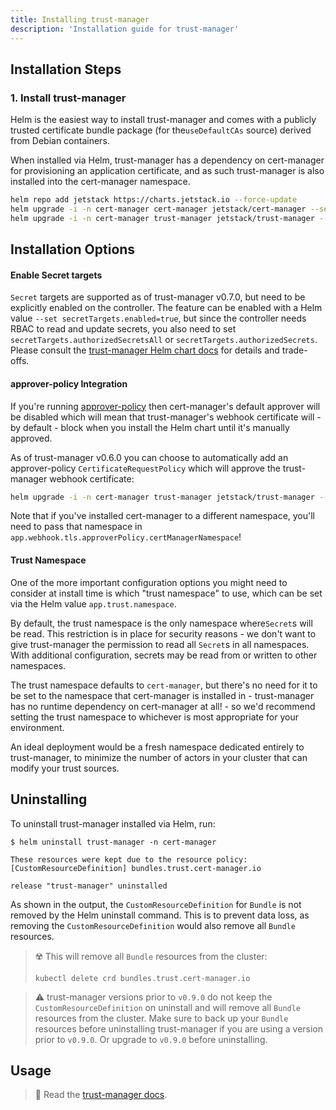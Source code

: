 ```yaml
---
title: Installing trust-manager
description: 'Installation guide for trust-manager'
---
```


## Installation Steps

### 1. Install trust-manager

Helm is the easiest way to install trust-manager and comes with a publicly trusted certificate bundle package
(for the`useDefaultCAs` source) derived from Debian containers.

When installed via Helm, trust-manager has a dependency on cert-manager for provisioning an application certificate,
and as such trust-manager is also installed into the cert-manager namespace.

```bash
helm repo add jetstack https://charts.jetstack.io --force-update
helm upgrade -i -n cert-manager cert-manager jetstack/cert-manager --set installCRDs=true --wait --create-namespace
helm upgrade -i -n cert-manager trust-manager jetstack/trust-manager --wait
```

## Installation Options

#### Enable Secret targets

`Secret` targets are supported as of trust-manager v0.7.0, but need to be explicitly enabled on the controller.
The feature can be enabled with a Helm value `--set secretTargets.enabled=true`, but since the controller needs
RBAC to read and update secrets, you also need to set `secretTargets.authorizedSecretsAll` or `secretTargets.authorizedSecrets`.
Please consult the
[trust-manager Helm chart docs](https://github.com/cert-manager/trust-manager/blob/main/deploy/charts/trust-manager/README.md#values)
for details and trade-offs.

#### approver-policy Integration

If you're running [approver-policy](../../policy/approval/approver-policy/README.md) then cert-manager's default approver will be disabled which will mean that
trust-manager's webhook certificate will - by default - block when you install the Helm chart until it's manually approved.

As of trust-manager v0.6.0 you can choose to automatically add an approver-policy `CertificateRequestPolicy` which
will approve the trust-manager webhook certificate:

```bash
helm upgrade -i -n cert-manager trust-manager jetstack/trust-manager --set app.webhook.tls.approverPolicy.enabled=true --set app.webhook.tls.approverPolicy.certManagerNamespace=cert-manager --wait
```

Note that if you've installed cert-manager to a different namespace, you'll need to pass that namespace in `app.webhook.tls.approverPolicy.certManagerNamespace`!

#### Trust Namespace

One of the more important configuration options you might need to consider at install time is which "trust namespace" to use,
which can be set via the Helm value `app.trust.namespace`.

By default, the trust namespace is the only namespace where`Secret`s will be read. This restriction is in place
for security reasons - we don't want to give trust-manager the permission to read all `Secret`s in all namespaces. With additional configuration, secrets may be read from or written to other namespaces.

The trust namespace defaults to `cert-manager`, but there's no need for it to be set to the namespace that cert-manager
is installed in - trust-manager has no runtime dependency on cert-manager at all! - so we'd recommend setting the trust
namespace to whichever is most appropriate for your environment.

An ideal deployment would be a fresh namespace dedicated entirely to trust-manager, to minimize the number of actors in your
cluster that can modify your trust sources.

## Uninstalling

To uninstall trust-manager installed via Helm, run:

```terminal
$ helm uninstall trust-manager -n cert-manager

These resources were kept due to the resource policy:
[CustomResourceDefinition] bundles.trust.cert-manager.io

release "trust-manager" uninstalled
```

As shown in the output, the `CustomResourceDefinition` for `Bundle` is not removed by the Helm uninstall command.
This is to prevent data loss, as removing the `CustomResourceDefinition` would also remove all `Bundle` resources.

> ☢️ This will remove all `Bundle` resources from the cluster:
>
> ```terminal
> kubectl delete crd bundles.trust.cert-manager.io
> ```

> ⚠️ trust-manager versions prior to `v0.9.0` do not keep the `CustomResourceDefinition` on uninstall
> and will remove all `Bundle` resources from the cluster. Make sure to back up your `Bundle` resources
> before uninstalling trust-manager if you are using a version prior to `v0.9.0`. Or upgrade to `v0.9.0`
> before uninstalling.

## Usage

> 📖 Read the [trust-manager docs](./README.md).
